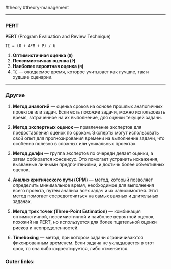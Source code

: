 #theory #theory-management
 
---
### PERT

**PERT** (Program Evaluation and Review Technique)

```
TE = (O + 4*M + P) / 6
```

1. **Оптимистичная оценка (`O`)** 
2. **Пессимистичная оценка (`P`)** 
3. **Наиболее вероятная оценка (`M`)** 
4. `TE` — ожидаемое время, которое учитывает как лучшие, так и худшие сценарии.

---
### Другие

1. **Метод аналогий** — оценка сроков на основе прошлых аналогичных проектов или задач. Если есть похожие задачи, можно использовать время, затраченное на их выполнение, для оценки текущей задачи.
    
2. **Метод экспертных оценок** — привлечение экспертов для предоставления оценок по срокам. Эксперты могут использовать свой опыт для прогнозирования времени на выполнение задачи, что особенно полезно в сложных или уникальных проектах.
    
3. **Метод делфи** — группа экспертов по очереди делает оценки, а затем собирается консенсус. Это помогает устранить искажения, вызванные личными предпочтениями, и достичь более объективных оценок.
    
4. **Анализ критического пути (CPM)** — метод, который позволяет определить минимальное время, необходимое для выполнения всего проекта, путем анализа всех задач и их зависимостей. Этот метод помогает сосредоточиться на самых важных и длительных задачах.
    
5. **Метод трех точек (Three-Point Estimation)** — комбинация оптимистичной, пессимистичной и наиболее вероятной оценок, похожий на PERT, но используется для более тщательной оценки рисков и неопределенностей.
    
6. **Timeboxing** — метод, при котором задачи ограничиваются фиксированным временем. Если задача не укладывается в этот срок, то она либо корректируется, либо отменяется.

### Outer links:

